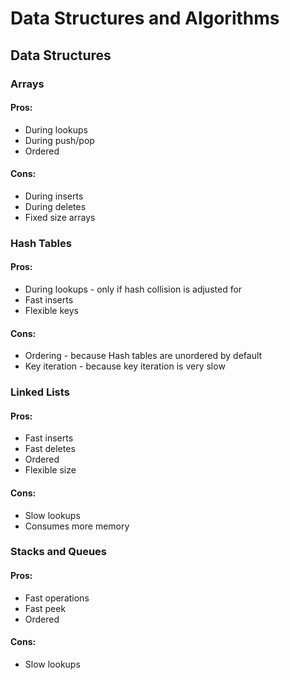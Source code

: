 # Data Structures and Algorithms

## Data Structures

### Arrays
#### Pros:
* During lookups
* During push/pop
* Ordered
#### Cons:
* During inserts
* During deletes
* Fixed size arrays

### Hash Tables
#### Pros:
* During lookups - only if hash collision is adjusted for
* Fast inserts
* Flexible keys

#### Cons:
* Ordering - because Hash tables are unordered by default
* Key iteration - because key iteration is very slow

### Linked Lists
#### Pros:
* Fast inserts
* Fast deletes
* Ordered
* Flexible size

#### Cons:
* Slow lookups
* Consumes more memory

### Stacks and Queues
#### Pros:
* Fast operations
* Fast peek
* Ordered

#### Cons:
* Slow lookups